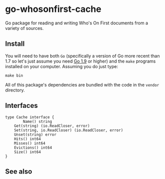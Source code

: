 # go-whosonfirst-cache

Go package for reading and writing Who's On First documents from a variety of sources.

## Install

You will need to have both `Go` (specifically a version of Go more recent than 1.7 so let's just assume you need [Go 1.9](https://golang.org/dl/) or higher) and the `make` programs installed on your computer. Assuming you do just type:

```
make bin
```

All of this package's dependencies are bundled with the code in the `vendor` directory.

## Interfaces

```
type Cache interface {
     	Name() string
	Get(string) (io.ReadCloser, error)
	Set(string, io.ReadCloser) (io.ReadCloser, error)
	Unset(string) error
	Hits() int64
	Misses() int64
	Evictions() int64
	Size() int64
}
```

## See also


